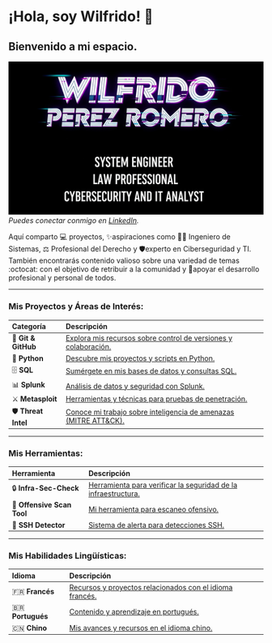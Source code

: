 # ¡Hola, soy Wilfrido! 👋

## Bienvenido a mi espacio.

![Wilfrido Perez Romero - Cybersecurity and IT Analyst](Cyberpunkfont.png)
_Puedes conectar conmigo en [LinkedIn](https://www.linkedin.com/in/wilfridocostarica)._

Aquí comparto 💻 proyectos, ✨aspiraciones como 👨‍💻 Ingeniero de Sistemas, ⚖️ Profesional del Derecho y 🛡️experto en Ciberseguridad y TI. También encontrarás contenido valioso sobre una variedad de temas :octocat: con el objetivo de retribuir a la comunidad y 🤝apoyar el desarrollo profesional y personal de todos.

---

### Mis Proyectos y Áreas de Interés:

| Categoría             | Descripción                                                                                               |
| :-------------------- | :-------------------------------------------------------------------------------------------------------- |
| 🚀 **Git & GitHub** | [Explora mis recursos sobre control de versiones y colaboración.](https://github.com/Echo506/Echo/blob/99369e5e146e726c46f271888d7600ef2810af24/Git%7CGithub.md)
| 🐍 **Python** | [Descubre mis proyectos y scripts en Python.](https://github.com/Echo506/Echo/blob/75907a1e2a0da9c34692243372906509d9b2b30b/Python.md)         |
| 🗄️ **SQL** | [Sumérgete en mis bases de datos y consultas SQL.](https://github.com/Echo506/SQL/blob/main/Git_SQL.md)             |
| 📊 **Splunk** | [Análisis de datos y seguridad con Splunk.](https://github.com/Echo506/Splunk/blob/main/Git-Splunk.md)          |
| ⚔️ **Metasploit** | [Herramientas y técnicas para pruebas de penetración.](https://github.com/Echo506/Metasploit/blob/main/Git-Metasploit.md) |
| 🛡️ **Threat Intel** | [Conoce mi trabajo sobre inteligencia de amenazas (MITRE ATT&CK).](https://github.com/Echo506/Threat-Intelligence/blob/main/MITRE%20ATT%26CK.md) |

---

### Mis Herramientas:

| Herramienta        | Descripción                                                                                               |
| :----------------- | :-------------------------------------------------------------------------------------------------------- |
| 🔒 **Infra-Sec-Check** | [Herramienta para verificar la seguridad de la infraestructura.](https://github.com/Echo506/infra-sec-check)      |
| 🔎 **Offensive Scan Tool** | [Mi herramienta para escaneo ofensivo.](https://github.com/Echo506/offensive-scan-tool)                             |
| 🚨 **SSH Detector** | [Sistema de alerta para detecciones SSH.](https://github.com/Echo506/ssh-detector)                               |

---

### Mis Habilidades Lingüísticas:

| Idioma    | Descripción                                                                                               |
| :-------- | :-------------------------------------------------------------------------------------------------------- |
| 🇫🇷 **Francés** | [Recursos y proyectos relacionados con el idioma francés.](https://github.com/Echo506/French/blob/master/Git-French.md)   |
| 🇧🇷 **Portugués** | [Contenido y aprendizaje en portugués.](https://github.com/Echo506/Portuguese/blob/main/GIT-Portuguese.md) |
| 🇨🇳 **Chino** | [Mis avances y recursos en el idioma chino.](https://github.com/Echo506/Chinese/blob/master/GIT-Chinese.md)   |
```

